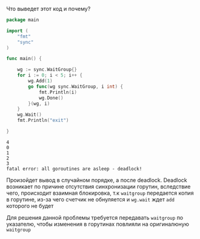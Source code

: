 Что выведет этот код и почему?

```go
package main

import (
	"fmt"
	"sync"
)

func main() {

	wg := sync.WaitGroup{}
	for i := 0; i < 5; i++ {
		wg.Add(1)
		go func(wg sync.WaitGroup, i int) {
			fmt.Println(i)
			wg.Done()
		}(wg, i)
	}
	wg.Wait()
	fmt.Println("exit")

}
```
```
4
0
1
2
3
fatal error: all goroutines are asleep - deadlock!
```

Произойдет вывод в случайном порядке, а после deadlock.
Deadlock возникает по причине отсутствия синхронизации горутин, вследствие чего, происходит взаимная блокировка, т.к `waitgroup` передается копия в горутине, из-за чего счетчик не обнуляется и `wg.wait` ждет `add` которого не будет

Для решения данной проблемы требуется передавать `waitgroup` по указателю, чтобы изменения в горутинах повлияли на оригиналюную `waitgroup`